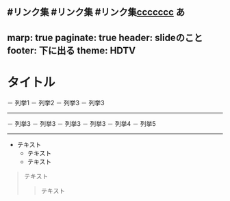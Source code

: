 #リンク集
#リンク集
#リンク集[ccccccc](https://gigazine.net/news/20240527-cloudflare-take-down-website/)
あ
---
marp: true
paginate: true
header: slideのこと
footer: 下に出る
theme: HDTV
---

# タイトル
－ 列挙1
－ 列挙2
－ 列挙3
－ 列挙3


---

－ 列挙3
－ 列挙3
－ 列挙3
－ 列挙3
－ 列挙4
－ 列挙5

---

* テキスト
    * テキスト
    * テキスト
> テキスト
>> テキスト
<!--目次-->
